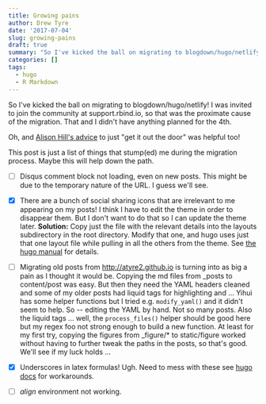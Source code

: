 ```yaml
---
title: Growing pains
author: Drew Tyre
date: '2017-07-04'
slug: growing-pains
draft: true
summary: "So I've kicked the ball on migrating to blogdown/hugo/netlify!"
categories: []
tags:
  - hugo
  - R Markdown
---
```


So I've kicked the ball on migrating to blogdown/hugo/netlify! I was invited to join the community at support.rbind.io, so that was the proximate cause of the migration. That and I didn't have anything planned for the 4th. 

Oh, and [Alison Hill's advice](https://support.rbind.io/2017/06/16/academic-site-apreshill/) to just "get it out the door" was helpful too!

This post is just a list of things that stump(ed) me during the migration process. Maybe this will help down the path.

- [ ] Disqus comment block not loading, even on new posts. This might be due to the temporary nature of the URL. I guess we'll see. 

- [x] There are a bunch of social sharing icons that are irrelevant to me appearing on my posts! I think I have to edit the theme in order to disappear them. But I don't want to do that so I can update the theme later. **Solution:** Copy just the file with the relevant details into the layouts subdirectory in the root directory. Modify that one, and hugo uses just that one layout file while pulling in all the others from the theme. See [the hugo manual](https://gohugo.io/themes/customizing/) for details.

- [ ] Migrating old posts from <http://atyre2.github.io> is turning into as big a pain as I thought it would be. Copying the md files from _posts to content/post was easy. But then they need the YAML headers cleaned and some of my older posts had liquid tags for highlighting and ... Yihui has some helper functions but I tried e.g. `modify_yaml()` and it didn't seem to help. So -- editing the YAML by hand. Not so many posts. Also the liquid tags ... well, the `process_files()` helper should be good here but my regex foo not strong enough to build a new function. At least for my first try, copying the figures from _figure/* to static/figure worked without having to further tweak the paths in the posts, so that's good. We'll see if my luck holds ... 

- [x] Underscores in latex formulas! Ugh. Need to mess with these see [hugo docs](https://gohugo.io/tutorials/mathjax/) for workarounds. 

- [ ] *align* environment not working. 

